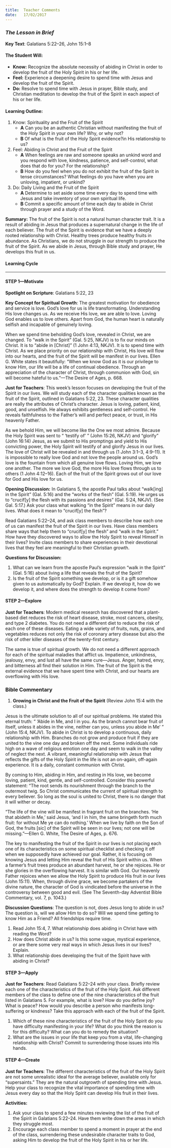 ```yaml
---
title:  Teacher Comments
date:   17/02/2017
---
```


### _The Lesson in Brief_

**Key Text**: Galatians 5:22–26, John 15:1–8

#### **The Student Will:**
- **Know:** Recognize the absolute necessity of abiding in Christ in order to develop the fruit of the Holy Spirit in his or her life.
- **Feel:** Experience a deepening desire to spend time with Jesus and develop the fruit of the Spirit.
- **Do:** Resolve to spend time with Jesus in prayer, Bible study, and Christian meditation to develop the fruit of the Spirit in each aspect of his or her life.

#### **Learning Outline:**
1. Know: Spirituality and the Fruit of the Spirit 
   + **A** Can you be an authentic Christian without manifesting the fruit of the Holy Spirit in your own life? Why, or why not?
   + **B** Of what is the fruit of the Holy Spirit evidence?in His relationship to us?
2. Feel: Abiding in Christ and the Fruit of the Spirit
   + **A** When feelings are raw and someone speaks an unkind word and you respond with love, kindness, patience, and self-control, what does that do for you? For the relationship?
   + **B** How do you feel when you do not exhibit the fruit of the Spirit in tense circumstances? What feelings do you have when you are unloving, impatient, or unkind?
3. Do: Daily Living and the Fruit of the Spirit
   + **A** Determine to set aside some time every day to spend time with Jesus and take inventory of your own spiritual life.
   + **B** Commit a specific amount of time each day to abide in Christ through prayer and a study of the Word.
 
**Summary:** The fruit of the Spirit is not a natural human character trait. It is a result of abiding in Jesus that produces a supernatural change in the life of each believer. The fruit of the Spirit is evidence that we have a deeply rooted relationship with Christ. Healthy trees produce healthy fruits in abundance. As Christians, we do not struggle in our strength to produce the fruit of the Spirit. As we abide in Jesus, through Bible study and prayer, He develops this fruit in us.

#### **Learning Cycle**
------

#### STEP 1—Motivate

**Spotlight on Scripture**: Galatians 5:22, 23

**Key Concept for Spiritual Growth**: The greatest motivation for obedience and service is love. God’s love for us is life transformating. Understanding His love changes us. As we receive His love, we are able to love. Loving God enables us to love others. Apart from God, the human heart is naturally selfish and incapable of genuinely loving. 

When we spend time beholding God’s love, revealed in Christ, we are changed. To “walk in the Spirit” (Gal. 5:25, NKJV) is to fix our minds on Christ. It is to “abide in [Christ]” (1 John 4:13, NKJV). It is to spend time with Christ. As we place priority on our relationship with Christ, His love will flow into our hearts, and the fruit of the Spirit will be manifest in our lives. Ellen G. White states it beautifully: “When we know God as it is our privilege to know Him, our life will be a life of continual obedience. Through an appreciation of the character of Christ, through communion with God, sin will become hateful to us.”—The Desire of Ages, p. 668.

**Just for Teachers**: This week’s lesson focuses on developing the fruit of the Spirit in our lives. We will study each of the character qualities known as the fruit of the Spirit, outlined in Galatians 5:22, 23. These character qualities are really the attributes of Christ’s character. Jesus is loving, patient, kind, good, and unselfish. He always exhibits gentleness and self-control. He reveals faithfulness to the Father’s will and perfect peace, or trust, in His heavenly Father. 

As we behold Him, we will become like the One we most admire. Because the Holy Spirit was sent to “ ‘testify of’ ” (John 15:26, NKJV) and “glorify” (John 16:14) Jesus, as we submit to His promptings and yield to His convicting power, the Holy Spirit will testify of and glorify Jesus in our lives. The love of Christ will be revealed in and through us (1 John 3:1–3, 4:9–11). It is impossible to really love God and not love the people around us. God’s love is the fountain from which all genuine love flows. Loving Him, we love one another. The more we love God, the more His love flows through us to others (1 John 4:12–16). Each of the fruit of the Spirit grows out of our love for God and His love for us.

**Opening Discussion:** In Galatians 5, the apostle Paul talks about “walk[ing] in the Spirit” (Gal. 5:16) and the “works of the flesh” (Gal. 5:19). He urges us to “crucif[y] the flesh with its passions and desires” (Gal. 5:24, NKJV). (See Gal. 5:17.) Ask your class what walking “in the Spirit” means in our daily lives. What does it mean to “crucif[y] the flesh”? 

Read Galatians 5:22–24, and ask class members to describe how each one of us can manifest the fruit of the Spirit in our lives. Have class members share ways that help them to “crucif[y] the flesh” and “walk in the Spirit.” How have they discovered ways to allow the Holy Spirit to reveal Himself in their lives? Invite class members to share experiences in their devotional lives that they feel are meaningful to their Christian growth.

**Questions for Discussion:**

1. What can we learn from the apostle Paul’s expression “walk in the Spirit” (Gal. 5:16) about living a life that reveals the fruit of the Spirit?
2. Is the fruit of the Spirit something we develop, or is it a gift somehow given to us automatically by God? Explain. If we develop it, how do we develop it, and where does the strength to develop it come from?

#### STEP 2—Explore

**Just for Teachers**: Modern medical research has discovered that a plant-based diet reduces the risk of heart disease, stroke, most cancers, obesity, and type 2 diabetes. You do not need a different diet to reduce the risk of each one of these diseases. Eating a wide variety of fruits, nuts, grains, and vegetables reduces not only the risk of coronary artery disease but also the risk of other killer diseases of the twenty-first century.  

The same is true of spiritual growth. We do not need a different approach for each of the spiritual maladies that afflict us. Impatience, unkindness, jealousy, envy, and lust all have the same cure—Jesus. Anger, hatred, envy, and bitterness all find their solution in Him. The fruit of the Spirit is the external evidence that we have spent time with Christ, and our hearts are overflowing with His love.

### **Bible Commentary**

1. **Growing in Christ and the Fruit of the Spirit** (Review John 15:4 with the class.)

Jesus is the ultimate solution to all of our spiritual problems. He stated this eternal truth: “ ‘Abide in Me, and I in you. As the branch cannot bear fruit of itself, unless it abides in the vine, neither can you, unless you abide in Me’ ” (John 15:4, NKJV). To abide in Christ is to develop a continuous, daily relationship with Him. Branches do not grow and produce fruit if they are united to the vine one day and broken off the next. Some individuals ride high on a wave of religious emotion one day and seem to walk in the valley of neglect the next. A vibrant, meaningful relationship with Jesus that reflects the gifts of the Holy Spirit in the life is not an on-again, off-again experience. It is a daily, constant communion with Christ. 

By coming to Him, abiding in Him, and resting in His love, we become loving, patient, kind, gentle, and self-controlled. Consider this powerful statement: “The root sends its nourishment through the branch to the outermost twig. So Christ communicates the current of spiritual strength to every believer. So long as the soul is united to Christ, there is no danger that it will wither or decay. 

“The life of the vine will be manifest in fragrant fruit on the branches. ‘He that abideth in Me,’ said Jesus, ‘and I in him, the same bringeth forth much fruit: for without Me ye can do nothing.’ When we live by faith on the Son of God, the fruits [sic] of the Spirit will be seen in our lives; not one will be missing.”—Ellen G. White, The Desire of Ages, p. 676. 

The key to manifesting the fruit of the Spirit in our lives is not placing each one of its characteristics on some spiritual checklist and checking it off when we supposedly have achieved our goal. Rather, it is focusing on knowing Jesus and letting Him reveal the fruit of His Spirit within us. When a farmer’s fruit trees produce an abundant harvest, he or she rejoices. He or she glories in the overflowing harvest. It is similar with God. Our heavenly Father rejoices when we allow the Holy Spirit to produce His fruit in our lives (John 15:11). When, through divine grace, we become partakers of the divine nature, the character of God is vindicated before the universe in the controversy between good and evil. (See The Seventh-day Adventist Bible Commentary, vol. 7, p. 1043.)

**Discussion Questions**: The question is not, does Jesus long to abide in us? The question is, will we allow Him to do so? Will we spend time getting to know Him as a Friend? All friendships require time.

1. Read John 15:4, 7. What relationship does abiding in Christ have with reading the Word?
2. How does Christ abide in us? Is this some vague, mystical experience, or are there some very real ways in which Jesus lives in our lives? Explain.
3. What relationship does developing the fruit of the Spirit have with abiding in Christ?

#### STEP 3—Apply

**Just for Teachers**: Read Galatians 5:22–24 with your class. Briefly review each one of the characteristics of the fruit of the Holy Spirit. Ask different members of the class to define one of the nine characteristics   of the fruit listed in Galatians 5. For example, what is love? How do you define joy? What is peace? How would you describe a person who manifests long-suffering or kindness? Take this approach with each of the fruit of the Spirit.

1. Which of these nine characteristics of the fruit of the Holy Spirit do you have difficulty manifesting in your life? What do you think the reason is for this difficulty? What can you do to remedy the situation?
2. What are the issues in your life that keep you from a vital, life-changing relationship with Christ? Commit to surrendering those issues into His hands.

#### STEP 4—Create

**Just for Teachers**: The different characteristics of the fruit of the Holy Spirit are not some unrealistic ideal for the average believer, available only for “supersaints.” They are the natural outgrowth of spending time with Jesus. Help your class to recognize the vital importance of spending time with Jesus every day so that the Holy Spirit can develop His fruit in their lives.

**Activities:**
1. Ask your class to spend a few minutes reviewing the list of the fruit of the Spirit in Galatians 5:22–24. Have them write down the areas in which they struggle most.
2. Encourage each class member to spend a moment in prayer at the end of the class, surrendering these undesirable character traits to God, asking Him to develop the fruit of the Holy Spirit in his or her life.